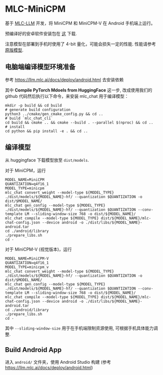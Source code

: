 # MLC-MiniCPM

基于 [MLC-LLM](https://github.com/mlc-ai/mlc-llm) 开发，将 MiniCPM 和 MiniCPM-V 在 Android 手机端上运行。

预编译好的安卓软件安装包在 [这](https://openbmb.oss-cn-hongkong.aliyuncs.com/model_center/mobile/android/MiniCPM.apk) 下载.

注意模型在部署到手机时使用了 4-bit 量化，可能会损失一定的性能. 性能请参考 [原版模型](https://github.com/OpenBMB/miniCPM).

## 电脑端编译模型环境准备

参考 https://llm.mlc.ai/docs/deploy/android.html 去安装依赖

其中 **Compile PyTorch Mdoels from HuggingFace** 这一步, 改成使用我们的 github 代码然后执行以下命令，来安装 mlc_chat 用于编译模型：
```
mkdir -p build && cd build
# generate build configuration
python3 ../cmake/gen_cmake_config.py && cd ..
# build `mlc_chat_cli`
cd build && cmake .. && cmake --build . --parallel $(nproc) && cd ..
# install
cd python && pip install -e . && cd ..
```

## 编译模型

从 huggingface 下载模型放至 `dist/models`.

对于 MiniCPM，运行
```
MODEL_NAME=MiniCPM
QUANTIZATION=q4f16_1
MODEL_TYPE=minicpm
mlc_chat convert_weight --model-type ${MODEL_TYPE} ./dist/models/${MODEL_NAME}-hf/ --quantization $QUANTIZATION -o dist/$MODEL_NAME/
mlc_chat gen_config --model-type ${MODEL_TYPE} ./dist/models/${MODEL_NAME}-hf/ --quantization $QUANTIZATION --conv-template LM --sliding-window-size 768 -o dist/${MODEL_NAME}/
mlc_chat compile --model-type ${MODEL_TYPE} dist/${MODEL_NAME}/mlc-chat-config.json --device android -o ./dist/libs/${MODEL_NAME}-android.tar
cd ./android/library
./prepare_libs.sh
cd -
```

对于 MiniCPM-V (视觉版本)，运行
```
MODEL_NAME=MiniCPM-V
QUANTIZATION=q4f16_1
MODEL_TYPE=minicpm_v
mlc_chat convert_weight --model-type ${MODEL_TYPE} ./dist/models/${MODEL_NAME}-hf/ --quantization $QUANTIZATION -o dist/$MODEL_NAME/
mlc_chat gen_config --model-type ${MODEL_TYPE} ./dist/models/${MODEL_NAME}-hf/ --quantization $QUANTIZATION --conv-template LM --sliding-window-size 768 -o dist/${MODEL_NAME}/
mlc_chat compile --model-type ${MODEL_TYPE} dist/${MODEL_NAME}/mlc-chat-config.json --device android -o ./dist/libs/${MODEL_NAME}-android.tar
cd ./android/library
./prepare_libs.sh
cd -
```
其中 `--sliding-window-size` 用于在手机端限制资源使用, 可根据手机具体能力调整.

## Build Android App

进入 `android/` 文件夹，使用 Android Studio 构建 (参考 https://llm.mlc.ai/docs/deploy/android.html)